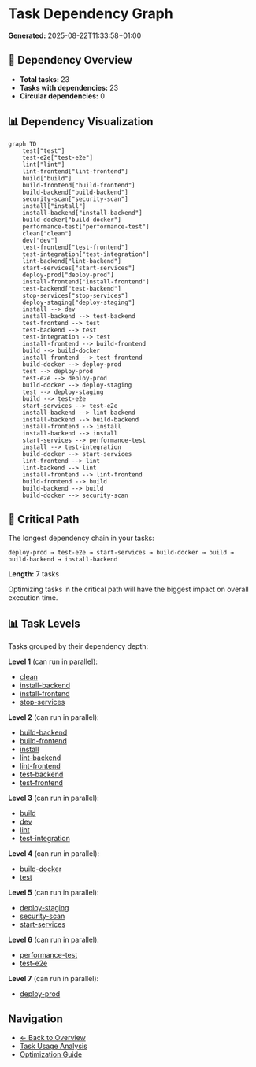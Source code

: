 # Task Dependency Graph

**Generated:** 2025-08-22T11:33:58+01:00

## 🔗 Dependency Overview

- **Total tasks:** 23
- **Tasks with dependencies:** 23
- **Circular dependencies:** 0

## 📊 Dependency Visualization

```mermaid
graph TD
    test["test"]
    test-e2e["test-e2e"]
    lint["lint"]
    lint-frontend["lint-frontend"]
    build["build"]
    build-frontend["build-frontend"]
    build-backend["build-backend"]
    security-scan["security-scan"]
    install["install"]
    install-backend["install-backend"]
    build-docker["build-docker"]
    performance-test["performance-test"]
    clean["clean"]
    dev["dev"]
    test-frontend["test-frontend"]
    test-integration["test-integration"]
    lint-backend["lint-backend"]
    start-services["start-services"]
    deploy-prod["deploy-prod"]
    install-frontend["install-frontend"]
    test-backend["test-backend"]
    stop-services["stop-services"]
    deploy-staging["deploy-staging"]
    install --> dev
    install-backend --> test-backend
    test-frontend --> test
    test-backend --> test
    test-integration --> test
    install-frontend --> build-frontend
    build --> build-docker
    install-frontend --> test-frontend
    build-docker --> deploy-prod
    test --> deploy-prod
    test-e2e --> deploy-prod
    build-docker --> deploy-staging
    test --> deploy-staging
    build --> test-e2e
    start-services --> test-e2e
    install-backend --> lint-backend
    install-backend --> build-backend
    install-frontend --> install
    install-backend --> install
    start-services --> performance-test
    install --> test-integration
    build-docker --> start-services
    lint-frontend --> lint
    lint-backend --> lint
    install-frontend --> lint-frontend
    build-frontend --> build
    build-backend --> build
    build-docker --> security-scan
```

## 🎯 Critical Path

The longest dependency chain in your tasks:

```
deploy-prod → test-e2e → start-services → build-docker → build → build-backend → install-backend
```

**Length:** 7 tasks

Optimizing tasks in the critical path will have the biggest impact on overall execution time.

## 📊 Task Levels

Tasks grouped by their dependency depth:

**Level 1** (can run in parallel):
- [clean](clean.md)
- [install-backend](install-backend.md)
- [install-frontend](install-frontend.md)
- [stop-services](stop-services.md)

**Level 2** (can run in parallel):
- [build-backend](build-backend.md)
- [build-frontend](build-frontend.md)
- [install](install.md)
- [lint-backend](lint-backend.md)
- [lint-frontend](lint-frontend.md)
- [test-backend](test-backend.md)
- [test-frontend](test-frontend.md)

**Level 3** (can run in parallel):
- [build](build.md)
- [dev](dev.md)
- [lint](lint.md)
- [test-integration](test-integration.md)

**Level 4** (can run in parallel):
- [build-docker](build-docker.md)
- [test](test.md)

**Level 5** (can run in parallel):
- [deploy-staging](deploy-staging.md)
- [security-scan](security-scan.md)
- [start-services](start-services.md)

**Level 6** (can run in parallel):
- [performance-test](performance-test.md)
- [test-e2e](test-e2e.md)

**Level 7** (can run in parallel):
- [deploy-prod](deploy-prod.md)

## Navigation

- [← Back to Overview](../README.md)
- [Task Usage Analysis](../summaries/task-usage.md)
- [Optimization Guide](../optimization-guide.md)
